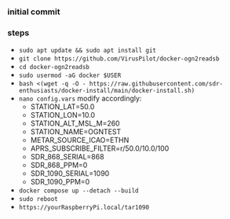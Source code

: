 ### initial commit
### steps
- `sudo apt update && sudo apt install git`
- `git clone https://github.com/VirusPilot/docker-ogn2readsb`
- `cd docker-ogn2readsb`
- `sudo usermod -aG docker $USER`
- `bash <(wget -q -O - https://raw.githubusercontent.com/sdr-enthusiasts/docker-install/main/docker-install.sh)`
- `nano config.vars` modify accordingly:
  - STATION_LAT=50.0
  - STATION_LON=10.0
  - STATION_ALT_MSL_M=260
  - STATION_NAME=OGNTEST
  - METAR_SOURCE_ICAO=ETHN
  - APRS_SUBSCRIBE_FILTER=r/50.0/10.0/100
  - SDR_868_SERIAL=868
  - SDR_868_PPM=0
  - SDR_1090_SERIAL=1090
  - SDR_1090_PPM=0
- `docker compose up --detach --build`
- `sudo reboot`
- `https://yourRaspberryPi.local/tar1090`

